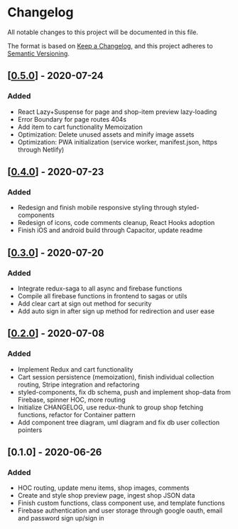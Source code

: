 # Changelog
All notable changes to this project will be documented in this file.

The format is based on [Keep a Changelog](https://keepachangelog.com/en/1.0.0/),
and this project adheres to [Semantic Versioning](https://semver.org/spec/v2.0.0.html).

## [[0.5.0]] - 2020-07-24
### Added
- React Lazy+Suspense for page and shop-item preview lazy-loading
- Error Boundary for page routes 404s
- Add item to cart functionality Memoization
- Optimization: Delete unused assets and minify image assets
- Optimization: PWA initialization (service worker, manifest.json, https through Netlify)

## [[0.4.0]] - 2020-07-23
### Added
- Redesign and finish mobile responsive styling through styled-components
- Redesign of icons, code comments cleanup, React Hooks adoption
- Finish iOS and android build through Capacitor, update readme

## [[0.3.0]] - 2020-07-20
### Added
- Integrate redux-saga to all async and firebase functions
- Compile all firebase functions in frontend to sagas or utils
- Add clear cart at sign out method for security
- Add auto sign in after sign up method for redirection and user ease

## [[0.2.0]] - 2020-07-08
### Added
- Implement Redux and cart functionality
- Cart session persistence (memoization), finish individual collection routing, Stripe integration and refactoring
- styled-components, fix db schema, push and implement shop-data from Firebase, spinner HOC, more routing
- Initialize CHANGELOG, use redux-thunk to group shop fetching functions, refactor for Container pattern
- Add component tree diagram, uml diagram and fix db user collection pointers

## [0.1.0] - 2020-06-26
### Added
- HOC routing, update menu items, shop images, comments
- Create and style shop preview page, ingest shop JSON data
- Finish custom functions, class component use, and template functions
- Firebase authentication and user storage through google oauth, email and password sign up/sign in

[0.2.0]: https://github.com/lockjio/collectio-site/releases/tag/v0.2.0
[0.3.0]: https://github.com/lockjio/collectio-site/compare/v0.2.0...v0.3.0
[0.4.0]: https://github.com/lockjio/collectio-site/compare/v0.3.0...v0.4.0
[0.5.0]: https://github.com/lockjio/collectio-site/compare/v0.4.0...v0.5.0
